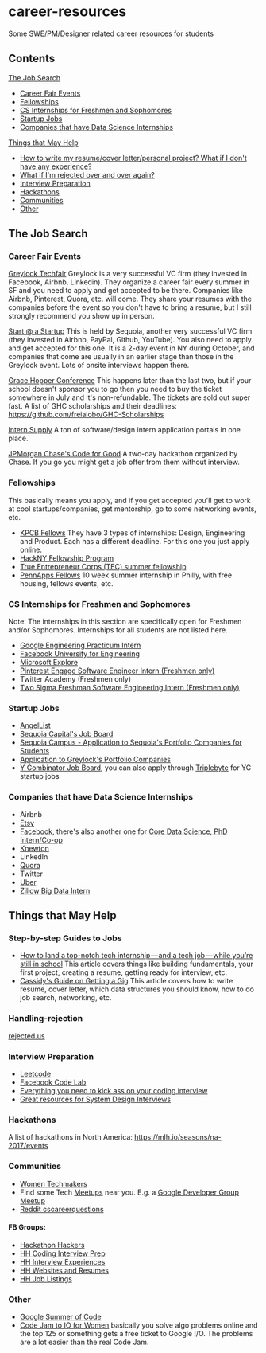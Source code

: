# career-resources
Some SWE/PM/Designer related career resources for students

## Contents
[The Job Search](#the-job-search)
- [Career Fair Events](#career-fair-events)
- [Fellowships](#fellowships)
- [CS Internships for Freshmen and Sophomores](#cs-internships-for-freshmen-and-sophomores)
- [Startup Jobs](#startup-jobs)
- [Companies that have Data Science Internships](#companies-that-have-data-science-internships)

[Things that May Help](#things-that-may-help)
- [How to write my resume/cover letter/personal project? What if I don't have any experience?](#step-by-step-guides-to-jobs)
- [What if I'm rejected over and over again?](#handling-rejection)
- [Interview Preparation](#interview-preparation)
- [Hackathons](#hackathons)
- [Communities](#communities)
- [Other](#other)

## The Job Search
### Career Fair Events
[Greylock Techfair](https://www.greylock.com/greylock-u/techfair/) Greylock is a very successful VC firm (they invested in Facebook, Airbnb, Linkedin). They organize a career fair every summer in SF and you need to apply and get accepted to be there. Companies like Airbnb, Pinterest, Quora, etc. will come. They share your resumes with the companies before the event so you don't have to bring a resume, but I still strongly recommend you show up in person.

[Start @ a Startup](http://startup.businesstoday.org/) This is held by Sequoia, another very successful VC firm (they invested in Airbnb, PayPal, Github, YouTube). You also need to apply and get accepted for this one. It is a 2-day event in NY during October, and companies that come are usually in an earlier stage than those in the Greylock event. Lots of onsite interviews happen there.

[Grace Hopper Conference](http://ghc.anitaborg.org/) This happens later than the last two, but if your school doesn't sponsor you to go then you need to buy the ticket somewhere in July and it's non-refundable. The tickets are sold out super fast. A list of GHC scholarships and their deadlines: https://github.com/freialobo/GHC-Scholarships

[Intern Supply](http://www.intern.supply/) A ton of software/design intern application portals in one place.

[JPMorgan Chase's Code for Good](http://careers.jpmorgan.com/careers/programs/code-for-good) A two-day hackathon organized by Chase. If you go you might get a job offer from them without interview.

### Fellowships
This basically means you apply, and if you get accepted you'll get to work at cool startups/companies, get mentorship, go to some networking events, etc.

- [KPCB Fellows](http://kpcbfellows.com/)  They have 3 types of internships: Design, Engineering and Product. Each has a different deadline. For this one you just apply online.
- [HackNY Fellowship Program](https://apply.hackny.org/)
- [True Entrepreneur Corps (TEC) summer fellowship](https://trueventures.com/tec/)
- [PennApps Fellows](http://www.pennappsfellows.com/) 10 week summer internship in Philly, with free housing, fellows events, etc.

### CS Internships for Freshmen and Sophomores
Note: The internships in this section are specifically open for Freshmen and/or Sophomores. Internships for all students are not listed here.

- [Google Engineering Practicum Intern](https://www.google.com/about/careers/jobs#!t=jo&jid=/google/engineering-practicum-intern-summer-2017-901-cherry-ave-san-bruno-ca-usa-1822470062&)
- [Facebook University for Engineering](https://m.facebook.com/careers/university/fbueng)
- [Microsoft Explore](https://careers.microsoft.com/students/explore)
- [Pinterest Engage Software Engineer Intern (Freshmen only)](https://careers.pinterest.com/careers/details/pinterest-engage-software-engineer-intern_san-francisco_463988)
- Twitter Academy (Freshmen only)
- [Two Sigma Freshman Software Engineering Intern (Freshmen only)](https://careers.twosigma.com/careers/JobDetail/Houston-Texas-United-States-Freshman-Software-Engineering-Intern/1760)

### Startup Jobs
- [AngelList](https://angel.co/jobs)
- [Sequoia Capital's Job Board](https://www.sequoiacap.com/jobs/)
- [Sequoia Campus - Application to Sequoia's Portfolio Companies for Students](https://www.sequoiacap.com/campus)
- [Application to Greylock's Portfolio Companies](http://www.greylock.com/careers/)
- [Y Combinator Job Board](https://news.ycombinator.com/jobs), you can also apply through [Triplebyte](https://triplebyte.com/) for YC startup jobs

### Companies that have Data Science Internships
- Airbnb
- [Etsy](https://www.etsy.com/careers/job/e5fb252a-4a68-480c-bee0-79534a4808cd)
- [Facebook](https://www.facebook.com/careers/jobs/a0I1200000JZJxXEAX/), there's also another one for [Core Data Science, PhD Intern/Co-op](https://www.facebook.com/careers/jobs/a0I1200000JZLMUEA5/)
- [Knewton](https://jobs.lever.co/knewton/79090e31-dc2c-4445-b443-88aed9c68f3e)
- LinkedIn
- [Quora](https://www.quora.com/careers/data_scientist_intern)
- Twitter
- [Uber](https://www.uber.com/careers/list/25458/)
- [Zillow Big Data Intern](http://www.zillow.com/jobs/openings?j=osrc4fwT)

## Things that May Help
### Step-by-step Guides to Jobs
- [How to land a top-notch tech internship — and a tech job — while you’re still in school](https://medium.freecodecamp.com/how-to-land-a-top-notch-tech-job-as-a-student-5c97fec82f3d#.c6bnyhgy7) This article covers things like building fundamentals, your first project, creating a resume, getting ready for interview, etc.
- [Cassidy's Guide on Getting a Gig](https://github.com/cassidoo/getting-a-gig) This article covers how to write resume, cover letter, which data structures you should know, how to do job search, networking, etc.

### Handling-rejection
[rejected.us](http://www.rejected.us)

### Interview Preparation
- [Leetcode](https://leetcode.com/)
- [Facebook Code Lab](https://codelab.interviewbit.com/)
- [Everything you need to kick ass on your coding interview](https://github.com/andreis/interview)
- [Great resources for System Design Interviews](https://github.com/checkcheckzz/system-design-interview#toc)

### Hackathons
A list of hackathons in North America: https://mlh.io/seasons/na-2017/events

### Communities
- [Women Techmakers](https://www.womentechmakers.com/)
- Find some Tech [Meetups](https://www.meetup.com/find/tech/?allMeetups=false&radius=2&userFreeform=san+francisco&gcResults=San+Francisco%2C+CA%2C+USA%3AUS%3ACalifornia%3ASan+Francisco+County%3ASan+Francisco%3Anull%3Anull%3A37.7749295%3A-122.41941550000001&change=yes&sort=default&eventFilter=mysugg) near you. E.g. a [Google Developer Group Meetup](https://www.meetup.com/google-developer-group-san-francisco/)
- [Reddit cscareerquestions](https://www.reddit.com/r/cscareerquestions/)

#### FB Groups: 
- [Hackathon Hackers](https://www.facebook.com/groups/hackathonhackers)
- [HH Coding Interview Prep](https://www.facebook.com/groups/hhcodinginterviewprep)
- [HH Interview Experiences](https://www.facebook.com/groups/interviewexper)
- [HH Websites and Resumes](https://www.facebook.com/groups/1487708811477672)
- [HH Job Listings](https://www.facebook.com/groups/254805221385780)

### Other
- [Google Summer of Code](https://developers.google.com/open-source/gsoc/)
- [Code Jam to IO for Women](https://sites.google.com/site/codejamtoioforwomen/) basically you solve algo problems online and the top 125 or something gets a free ticket to Google I/O. The problems are a lot easier than the real Code Jam. 
